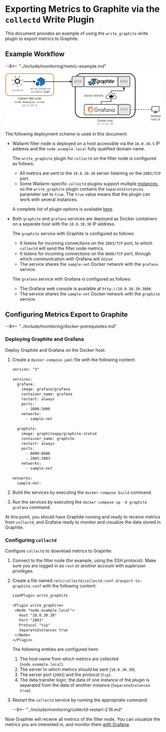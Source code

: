[img-write-plugin-graphite]:    ../../images/monitoring/write-plugin-graphite.png

[doc-gauge-attacks]:            available-metrics.md#number-of-attacks
[doc-grafana]:                  working-with-grafana.md

[link-docker-ce]:               https://docs.docker.com/install/
[link-docker-compose]:          https://docs.docker.com/compose/install/
[link-collectd-naming]:         https://collectd.org/wiki/index.php/Naming_schema
[link-write-plugin]:            https://collectd.org/documentation/manpages/collectd.conf.5.shtml#plugin_write_graphite

#   Exporting Metrics to Graphite via the `collectd` Write Plugin

This document provides an example of using the `write_graphite` write plugin to export metrics to Graphite.

##  Example Workflow

--8<-- "../include/monitoring/metric-example.md"

![!Example workflow][img-write-plugin-graphite]

The following deployment scheme is used in this document:
*   Wallarm filter node is deployed on a host accessible via the `10.0.30.5` IP address and the `node.example.local` fully qualified domain name.

    The `write_graphite` plugin for `collectd` on the filter node is configured as follows:

      *   All metrics are sent to the `10.0.30.30` server listening on the `2003/TCP` port.
      *   Some Wallarm-specific `collectd` plugins support multiple [instances][link-collectd-naming], so the `write_graphite` plugin contains the `SeparateInstances` parameter set to `true`. The `true` value means that the plugin can work with several instances.
    
    A complete list of plugin options is available [here][link-write-plugin].
    
*   Both `graphite` and `grafana` services are deployed as Docker containers on a separate host with the `10.0.30.30` IP address.
    
    The `graphite` service with Graphite is configured as follows:

      *   It listens for incoming connections on the `2003/TCP` port, to which `collectd` will send the filter node metrics.
      *   It listens for incoming connections on the `8080/TCP` port, through which communication with Grafana will occur.
      *   The service shares the `sample-net` Docker network with the `grafana` service.

    The `grafana` service with Grafana is configured as follows:

      *   The Grafana web console is available at `http://10.0.30.30:3000`.
      *   The service shares the `sample-net` Docker network with the `graphite` service.

##  Configuring Metrics Export to Graphite

--8<-- "../include/monitoring/docker-prerequisites.md"

### Deploying Graphite and Grafana

Deploy Graphite and Grafana on the Docker host:
1.  Create a `docker-compose.yaml` file with the following content:
    
    ```
    version: "3"
    
    services:
      grafana:
        image: grafana/grafana
        container_name: grafana
        restart: always
        ports:
          - 3000:3000
        networks:
          - sample-net
    
      graphite:
        image: graphiteapp/graphite-statsd
        container_name: graphite
        restart: always
        ports:
          - 8080:8080
          - 2003:2003
        networks:
          - sample-net
    
    networks:
      sample-net:
    ```
    
2.  Build the services by executing the `docker-compose build` command.
    
3.  Run the services by executing the `docker-compose up -d graphite grafana` command.
    
At this point, you should have Graphite running and ready to receive metrics from `collectd`, and Grafana ready to monitor and visualize the data stored in Graphite.

### Configuring `collectd`

Configure `collectd` to download metrics to Graphite:
1.  Connect to the filter node (for example, using the SSH protocol). Make sure you are logged in as `root` or another account with superuser privileges.
2.  Create a file named `/etc/collectd/collectd.conf.d/export-to-graphite.conf` with the following content:
    
    ```
    LoadPlugin write_graphite
    
    <Plugin write_graphite>
     <Node "node.example.local">
       Host "10.0.30.30"
       Port "2003"
       Protocol "tcp"
       SeparateInstances true
     </Node>
    </Plugin>
    ```
    
    The following entities are configured here:
    
    1.  The host name from which metrics are collected (`node.example.local`).
    2.  The server to which metrics should be sent (`10.0.30.30`).
    3.  The server port (`2003`) and the protocol (`tcp`).
    4.  The data transfer logic: the data of one instance of the plugin is separated from the data of another instance (`SeparateInstances true`).
    
3.  Restart the `collectd` service by running the appropriate command:

    --8<-- "../include/monitoring/collectd-restart-2.16.md"

Now Graphite will receive all metrics of the filter node. You can visualize the metrics you are interested in, and monitor them [with Grafana][doc-grafana].